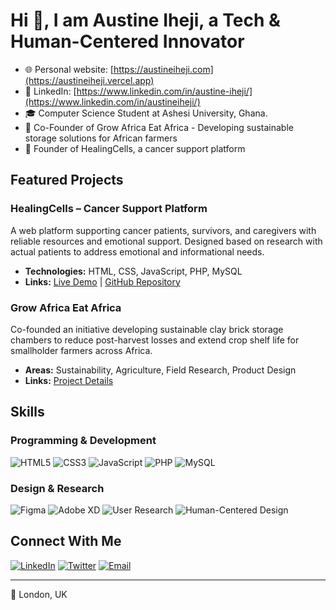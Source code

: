 # Hi 👋, I am Austine Iheji, a Tech & Human-Centered Innovator

* 🌐 Personal website: [https://austineiheji.com](https://austineiheji.vercel.app)
* 💼 LinkedIn: [https://www.linkedin.com/in/austine-iheji/](https://www.linkedin.com/in/austineiheji/)
* 🎓 Computer Science Student at Ashesi University, Ghana.
* 🚀 Co-Founder of Grow Africa Eat Africa - Developing sustainable storage solutions for African farmers
* 🚀 Founder of HealingCells, a cancer support platform

## Featured Projects

### HealingCells – Cancer Support Platform
A web platform supporting cancer patients, survivors, and caregivers with reliable resources and emotional support. Designed based on research with actual patients to address emotional and informational needs.

- **Technologies:** HTML, CSS, JavaScript, PHP, MySQL
- **Links:** [Live Demo](http://austineiheji.great-site.net/) | [GitHub Repository](https://github.com/alotanna/cancerwebsite.git)

### Grow Africa Eat Africa
Co-founded an initiative developing sustainable clay brick storage chambers to reduce post-harvest losses and extend crop shelf life for smallholder farmers across Africa.

- **Areas:** Sustainability, Agriculture, Field Research, Product Design
- **Links:** [Project Details](https://www.canva.com/design/DAGnyFR38AQ/VXkQ8SHAzzlX1a6pYfNe2w/view)

## Skills

### Programming & Development
![HTML5](https://img.shields.io/badge/HTML5-E34F26?style=for-the-badge&logo=html5&logoColor=white)
![CSS3](https://img.shields.io/badge/CSS3-1572B6?style=for-the-badge&logo=css3&logoColor=white)
![JavaScript](https://img.shields.io/badge/JavaScript-F7DF1E?style=for-the-badge&logo=javascript&logoColor=black)
![PHP](https://img.shields.io/badge/PHP-777BB4?style=for-the-badge&logo=php&logoColor=white)
![MySQL](https://img.shields.io/badge/MySQL-4479A1?style=for-the-badge&logo=mysql&logoColor=white)

### Design & Research
![Figma](https://img.shields.io/badge/Figma-F24E1E?style=for-the-badge&logo=figma&logoColor=white)
![Adobe XD](https://img.shields.io/badge/Adobe%20XD-470137?style=for-the-badge&logo=Adobe%20XD&logoColor=#FF61F6)
![User Research](https://img.shields.io/badge/User%20Research-00C4CC?style=for-the-badge&logo=research&logoColor=white)
![Human-Centered Design](https://img.shields.io/badge/HCD-0ACF83?style=for-the-badge&logo=design&logoColor=white)

## Connect With Me

[![LinkedIn](https://img.shields.io/badge/LinkedIn-0077B5?style=for-the-badge&logo=linkedin&logoColor=white)](https://www.linkedin.com/in/austine-iheji/)
[![Twitter](https://img.shields.io/badge/Twitter-1DA1F2?style=for-the-badge&logo=twitter&logoColor=white)](https://twitter.com/austineiheji)
[![Email](https://img.shields.io/badge/Email-D14836?style=for-the-badge&logo=gmail&logoColor=white)](mailto:your-email@example.com)

---

📍 London, UK
